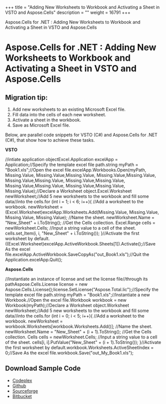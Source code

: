 +++
title = "Adding New Worksheets to Workbook and Activating a Sheet in VSTO and Aspose.Cells" 
description = "" 
weight = 16791 
+++

Aspose.Cells for .NET : Adding New Worksheets to Workbook and Activating a Sheet in VSTO and Aspose.Cells  

# Aspose.Cells for .NET : Adding New Worksheets to Workbook and Activating a Sheet in VSTO and Aspose.Cells


## Migration tip:

1.  Add new worksheets to an existing Microsoft Excel file.
2.  Fill data into the cells of each new worksheet.
3.  Activate a sheet in the workbook.
4.  Save as Microsoft Excel file.

Below, are parallel code snippets for VSTO (C#) and Aspose.Cells for .NET (C#), that show how to achieve these tasks.

**VSTO**

//intiate application objectExcel.Application excelApp = Application;//Specify the template excel file path.string myPath = "Book1.xls";//Open the excel file.excelApp.Workbooks.Open(myPath, Missing.Value, Missing.Value,Missing.Value, Missing.Value,Missing.Value, Missing.Value,Missing.Value, Missing.Value,Missing.Value, Missing.Value,Missing.Value, Missing.Value,Missing.Value, Missing.Value);//Declare a Worksheet object.Excel.Worksheet newWorksheet;//Add 5 new worksheets to the workbook and fill some data//into the cells.for (int i = 1; i < 6; i++){                //Add a worksheet to the workbook.                newWorksheet = (Excel.Worksheet)excelApp.Worksheets.Add(Missing.Value, Missing.Value,                Missing.Value, Missing.Value);                //Name the sheet.                newWorksheet.Name = "New\_Sheet" + i.ToString();                //Get the Cells collection.                Excel.Range cells = newWorksheet.Cells;                //Input a string value to a cell of the sheet.                cells.set\_Item(i, i, "New\_Sheet" + i.ToString());            }//Activate the first worksheet by default.((Excel.Worksheet)excelApp.ActiveWorkbook.Sheets\[1\]).Activate();//Save As the excel file.excelApp.ActiveWorkbook.SaveCopyAs("out\_Book1.xls");//Quit the Application.excelApp.Quit();

**Aspose.Cells**

//Instantiate an instance of license and set the license file//through its pathAspose.Cells.License license = new Aspose.Cells.License();license.SetLicense("Aspose.Total.lic");//Specify the template excel file path.string myPath = "Book1.xls";//Instantiate a new Workbook.//Open the excel file.Workbook workbook = new Workbook(myPath);//Declare a Worksheet object.Worksheet newWorksheet;//Add 5 new worksheets to the workbook and fill some data//into the cells.for (int i = 0; i < 5; i++){                //Add a worksheet to the workbook.                newWorksheet = workbook.Worksheets\[workbook.Worksheets.Add()\];                //Name the sheet.                newWorksheet.Name = "New\_Sheet" + (i + 1).ToString();                //Get the Cells collection.                Cells cells = newWorksheet.Cells;                //Input a string value to a cell of the sheet.                cells\[i, i\].PutValue("New\_Sheet" + (i + 1).ToString());            }//Activate the first worksheet by default.workbook.Worksheets.ActiveSheetIndex = 0;//Save As the excel file.workbook.Save("out\_My\_Book1.xls");

## Download Sample Code

*   [Codeplex](https://asposevsto.codeplex.com/downloads/get/1459772)
*   [Github](https://github.com/asposemarketplace/Aspose_for_VSTO/releases/download/Aspose.Cells1.1/Adding.New.Worksheets.to.Workbook.and.Activating.a.Sheet.Aspose.Cells.zip)
*   [Sourceforge](http://goo.gl/tLdAKr)
*   [Bitbucket](https://bitbucket.org/asposemarketplace/aspose-for-vsto/downloads/Adding%20New%20Worksheets%20to%20Workbook%20and%20Activating%20a%20Sheet%20(Aspose.Cells).zip)


